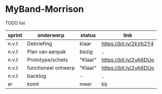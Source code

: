 # MyBand-Morrison

TODO list

|sprint|onderwerp|status|link|
------|---------|------|----
|n.v.t|Debriefing|klaar|https://bit.ly/2kVb2Y4|
|n.v.t|Plan van aanpak|bezig|..|
|n.v.t|Prototype/schets|"Klaar"|https://bit.ly/2yA6DUo|
|n.v.t|functioneel ontwerp|"Klaar"|https://bit.ly/2yA6DUo|
|n.v.t|backlog|-|..|
|er|komt|meer|bij|
